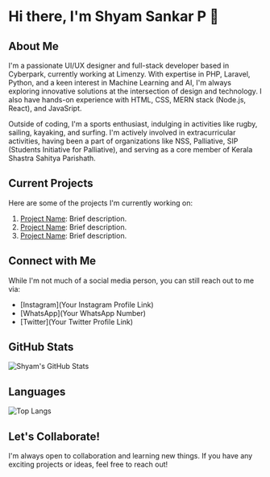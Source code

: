<!--
- 👋 Hi, I’m @shyam-539
- 👀 I’m interested in ...
- 🌱 I’m currently learning ...
- 💞️ I’m looking to collaborate on ...
- 📫 How to reach me ...
- 😄 Pronouns: ...
- ⚡ Fun fact: ...
-->


# Hi there, I'm Shyam Sankar P 👋

## About Me

I'm a passionate UI/UX designer and full-stack developer based in Cyberpark, currently working at Limenzy. With expertise in PHP, Laravel, Python, and a keen interest in Machine Learning and AI, I'm always exploring innovative solutions at the intersection of design and technology. I also have hands-on experience with HTML, CSS, MERN stack (Node.js, React), and JavaSript.

Outside of coding, I'm a sports enthusiast, indulging in activities like rugby, sailing, kayaking, and surfing. I'm actively involved in extracurricular activities, having been a part of organizations like NSS, Palliative, SIP (Students Initiative for Palliative), and serving as a core member of Kerala Shastra Sahitya Parishath.

## Current Projects

Here are some of the projects I'm currently working on:

1. [Project Name](Link): Brief description.
2. [Project Name](Link): Brief description.
3. [Project Name](Link): Brief description.

## Connect with Me

While I'm not much of a social media person, you can still reach out to me via:

- [Instagram](Your Instagram Profile Link)
- [WhatsApp](Your WhatsApp Number)
- [Twitter](Your Twitter Profile Link)

## GitHub Stats

![Shyam's GitHub Stats](https://github-readme-stats.vercel.app/api?username=YourGitHubUsername&show_icons=true&theme=radical)

## Languages

![Top Langs](https://github-readme-stats.vercel.app/api/top-langs/?username=YourGitHubUsername&layout=compact&theme=radical)

<!---
## Support

If you find my work helpful or interesting, consider supporting me:

[![Buy Me a Coffee](https://img.shields.io/badge/Buy%20Me%20a%20Coffee-%E2%98%95-yellow)](Your Buy Me a Coffee Link)
[![PayPal](https://img.shields.io/badge/Donate%20with-PayPal-blue)](Your PayPal Link)
--->

## Let's Collaborate!

I'm always open to collaboration and learning new things. If you have any exciting projects or ideas, feel free to reach out!


<!---
shyam-539/shyam-539 is a ✨ special ✨ repository because its `README.md` (this file) appears on your GitHub profile.
You can click the Preview link to take a look at your changes.
--->

